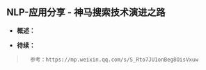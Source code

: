 ## NLP-应用分享 - 神马搜索技术演进之路
- **概述：**
>
>
>
>
>
>
>
>
>
>
>

- **待续：**
>       参考：https://mp.weixin.qq.com/s/S_Rto7JU1onBeg8OisVxuw
>
>
>
>
>
>
>
